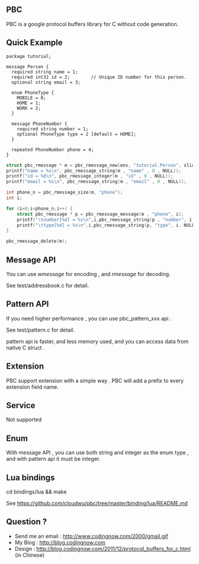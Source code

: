 ## PBC

PBC is a google protocol buffers library for C without code generation.

## Quick Example

    package tutorial;
    
    message Person {
      required string name = 1;
      required int32 id = 2;        // Unique ID number for this person.
      optional string email = 3;
    
      enum PhoneType {
        MOBILE = 0;
        HOME = 1;
        WORK = 2;
      }
    
      message PhoneNumber {
        required string number = 1;
        optional PhoneType type = 2 [default = HOME];
      }
    
      repeated PhoneNumber phone = 4;
    }

```C
struct pbc_rmessage * m = pbc_rmessage_new(env, "tutorial.Person", slice);
printf("name = %s\n", pbc_rmessage_string(m , "name" , 0 , NULL));
printf("id = %d\n", pbc_rmessage_integer(m , "id" , 0 , NULL));
printf("email = %s\n", pbc_rmessage_string(m , "email" , 0 , NULL));

int phone_n = pbc_rmessage_size(m, "phone");
int i;

for (i=0;i<phone_n;i++) {
	struct pbc_rmessage * p = pbc_rmessage_message(m , "phone", i);
	printf("\tnumber[%d] = %s\n",i,pbc_rmessage_string(p , "number", i ,NULL));
	printf("\ttype[%d] = %s\n",i,pbc_rmessage_string(p, "type", i, NULL));
}

pbc_rmessage_delete(m);
```

## Message API

You can use *wmessage* for encoding , and *rmessage* for decoding.

See test/addressbook.c for detail.

## Pattern API

If you need higher performance , you can use pbc_pattern_xxx api .

See test/pattern.c for detail.

pattern api is faster, and less memory used, and you can access data from native C struct . 

## Extension

PBC support extension with a simple way . PBC will add a prefix to every extension field name. 

## Service

Not supported

## Enum

With message API , you can use both string and integer as the enum type , and with pattern api it must be integer. 

## Lua bindings

cd bindings/lua && make

See https://github.com/cloudwu/pbc/tree/master/binding/lua/README.md

## Question ?

* Send me an email : http://www.codingnow.com/2000/gmail.gif
* My Blog : http://blog.codingnow.com
* Design : http://blog.codingnow.com/2011/12/protocol_buffers_for_c.html (in Chinese)
